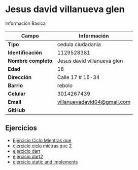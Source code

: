 # Jesus david villanueva glen
Información Basica

| Campo | Información |
| --- | --- |
| **Tipo** | cedula ciudadania |
| **Identificación** | 1129528381 |
| **Nombre completo** | Jesus david villanueva glen |
| **Edad** | 18 |
| **Dirección** | Calle 17 # 16-34 |
| **Barrio** | rebolo |
| **Celular** | 3014267439 |
| **Email** | villanuevadavid04@gmail.com |
| **GitHub** |  |https://github.com/Jesusvillanueva07 |

## Ejercicios
- [Ejercicio Ciclo Mientras que](ejercicio.md)
- [ejercicio ciclo mietras que 2](ejercicio2.md)
- [ejercicio dart](ejercicioDARTPAD.md)
- [ejercicio dart2](ejercicioDARTPAD2.md)
- [ejercicio static and implements](implments%20and%20static.md)